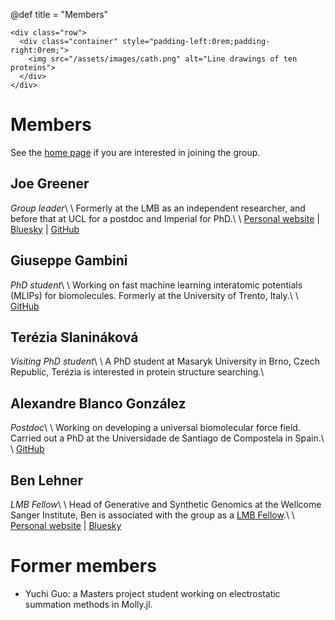 @def title = "Members"

~~~
<div class="row">
  <div class="container" style="padding-left:0rem;padding-right:0rem;">
    <img src="/assets/images/cath.png" alt="Line drawings of ten proteins">
  </div>
</div>
~~~

# Members

See the [home page](/) if you are interested in joining the group.

## Joe Greener

_Group leader_\\
\\
Formerly at the LMB as an independent researcher, and before that at UCL for a postdoc and Imperial for PhD.\\
\\
[Personal website](http://jgreener64.github.io) | [Bluesky](https://bsky.app/profile/jgreener64.bsky.social) | [GitHub](https://github.com/jgreener64)

## Giuseppe Gambini

_PhD student_\\
\\
Working on fast machine learning interatomic potentials (MLIPs) for biomolecules. Formerly at the University of Trento, Italy.\\
\\
[GitHub](https://github.com/Peppone98)

## Terézia Slanináková

_Visiting PhD student_\\
\\
A PhD student at Masaryk University in Brno, Czech Republic, Terézia is interested in protein structure searching.\\

## Alexandre Blanco González

_Postdoc_\\
\\
Working on developing a universal biomolecular force field. Carried out a PhD at the Universidade de Santiago de Compostela in Spain.\\
\\
[GitHub](https://github.com/allexandre97)

## Ben Lehner

_LMB Fellow_\\
\\
Head of Generative and Synthetic Genomics at the Wellcome Sanger Institute, Ben is associated with the group as a [LMB Fellow](https://www2.mrc-lmb.cam.ac.uk/group-leaders/lmb-fellows).\\
\\
[Personal website](https://www.sanger.ac.uk/person/lehner-ben) | [Bluesky](https://bsky.app/profile/benlehner.bsky.social)

# Former members

- Yuchi Guo: a Masters project student working on electrostatic summation methods in Molly.jl.
